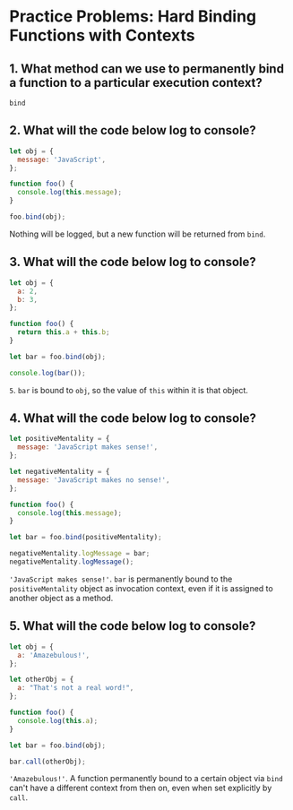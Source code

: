 # Practice Problems: Hard Binding Functions with Contexts

## 1. What method can we use to permanently bind a function to a particular execution context?

`bind`

## 2. What will the code below log to console?

```js
let obj = {
  message: 'JavaScript',
};

function foo() {
  console.log(this.message);
}

foo.bind(obj);
```

Nothing will be logged, but a new function will be returned from `bind`.

## 3. What will the code below log to console?

```js
let obj = {
  a: 2,
  b: 3,
};

function foo() {
  return this.a + this.b;
}

let bar = foo.bind(obj);

console.log(bar());
```

`5`. `bar` is bound to `obj`, so the value of `this` within it is that object.

## 4. What will the code below log to console?

```js
let positiveMentality = {
  message: 'JavaScript makes sense!',
};

let negativeMentality = {
  message: 'JavaScript makes no sense!',
};

function foo() {
  console.log(this.message);
}

let bar = foo.bind(positiveMentality);

negativeMentality.logMessage = bar;
negativeMentality.logMessage();
```

`'JavaScript makes sense!'`. `bar` is permanently bound to the `positiveMentality` object as invocation context, even if it is assigned to another object as a method.


## 5. What will the code below log to console?

```js
let obj = {
  a: 'Amazebulous!',
};

let otherObj = {
  a: "That's not a real word!",
};

function foo() {
  console.log(this.a);
}

let bar = foo.bind(obj);

bar.call(otherObj);
```

`'Amazebulous!'`. A function permanently bound to a certain object via `bind` can't have a different context from then on, even when set explicitly by `call`.



